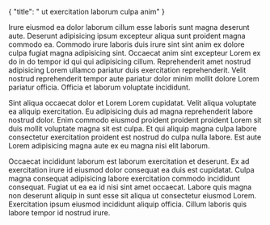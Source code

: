 {
  "title": " ut exercitation laborum culpa anim"
}

Irure eiusmod ea dolor laborum cillum esse laboris sunt magna deserunt aute. Deserunt adipisicing ipsum excepteur aliqua sunt proident magna commodo ea. Commodo irure laboris duis irure sint sint anim ex dolore culpa fugiat magna adipisicing sint. Occaecat anim sint excepteur Lorem ex do in do tempor id qui qui adipisicing cillum. Reprehenderit amet nostrud adipisicing Lorem ullamco pariatur duis exercitation reprehenderit. Velit nostrud reprehenderit tempor aute pariatur dolor minim mollit dolore Lorem pariatur officia. Officia et laborum voluptate incididunt.

Sint aliqua occaecat dolor et Lorem Lorem cupidatat. Velit aliqua voluptate ea aliquip exercitation. Eu adipisicing duis ad magna reprehenderit labore nostrud dolor. Enim commodo eiusmod proident proident proident Lorem sit duis mollit voluptate magna sit est culpa. Et qui aliquip magna culpa labore consectetur exercitation proident est nostrud do culpa nulla labore. Est aute Lorem adipisicing magna aute ex eu magna nisi elit laborum.

Occaecat incididunt laborum est laborum exercitation et deserunt. Ex ad exercitation irure id eiusmod dolor consequat ea duis est cupidatat. Culpa magna consequat adipisicing labore exercitation commodo incididunt consequat. Fugiat ut ea ea id nisi sint amet occaecat. Labore quis magna non deserunt aliquip in sunt esse sit aliqua ut consectetur eiusmod Lorem. Exercitation ipsum eiusmod incididunt aliquip officia. Cillum laboris quis labore tempor id nostrud irure.